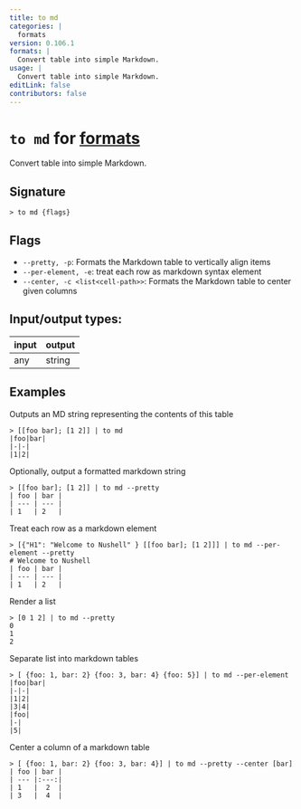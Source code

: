 ```yaml
---
title: to md
categories: |
  formats
version: 0.106.1
formats: |
  Convert table into simple Markdown.
usage: |
  Convert table into simple Markdown.
editLink: false
contributors: false
---
```

<!-- This file is automatically generated. Please edit the command in https://github.com/nushell/nushell instead. -->

# `to md` for [formats](/commands/categories/formats.md)

<div class='command-title'>Convert table into simple Markdown.</div>

## Signature

```> to md {flags} ```

## Flags

 -  `--pretty, -p`: Formats the Markdown table to vertically align items
 -  `--per-element, -e`: treat each row as markdown syntax element
 -  `--center, -c <list<cell-path>>`: Formats the Markdown table to center given columns


## Input/output types:

| input | output |
| ----- | ------ |
| any   | string |
## Examples

Outputs an MD string representing the contents of this table
```nu
> [[foo bar]; [1 2]] | to md
|foo|bar|
|-|-|
|1|2|
```

Optionally, output a formatted markdown string
```nu
> [[foo bar]; [1 2]] | to md --pretty
| foo | bar |
| --- | --- |
| 1   | 2   |
```

Treat each row as a markdown element
```nu
> [{"H1": "Welcome to Nushell" } [[foo bar]; [1 2]]] | to md --per-element --pretty
# Welcome to Nushell
| foo | bar |
| --- | --- |
| 1   | 2   |
```

Render a list
```nu
> [0 1 2] | to md --pretty
0
1
2
```

Separate list into markdown tables
```nu
> [ {foo: 1, bar: 2} {foo: 3, bar: 4} {foo: 5}] | to md --per-element
|foo|bar|
|-|-|
|1|2|
|3|4|
|foo|
|-|
|5|
```

Center a column of a markdown table
```nu
> [ {foo: 1, bar: 2} {foo: 3, bar: 4}] | to md --pretty --center [bar]
| foo | bar |
| --- |:---:|
| 1   |  2  |
| 3   |  4  |
```
